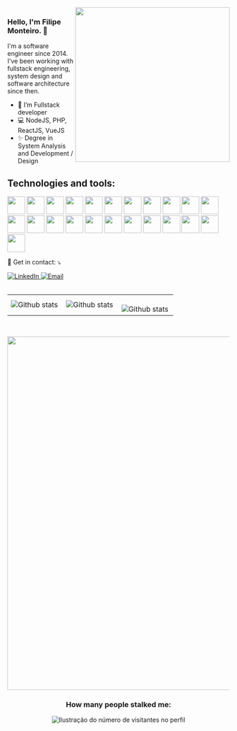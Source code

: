 <img align="right" src="https://raw.githubusercontent.com/filipbebsmonteiro/filipbebsmonteiro/master/assets/coding.jpg" width="350"/>

### Hello, I'm Filipe Monteiro. 👋

I'm a software engineer since 2014. I've been working with fullstack engineering, system design and software architecture since then.

- 🚀 I’m Fullstack developer
- 💻 NodeJS, PHP, ReactJS, VueJS
- ✨ Degree in System Analysis and Development / Design

<h2>Technologies and tools:</h2>
<p>

  <img src="https://cdn.jsdelivr.net/gh/devicons/devicon/icons/nodejs/nodejs-original.svg" width="40" height="40"/>
  <img src="https://cdn.jsdelivr.net/gh/devicons/devicon/icons/javascript/javascript-original.svg" width="40" height="40"/>
  <img src="https://cdn.jsdelivr.net/gh/devicons/devicon/icons/typescript/typescript-original.svg" width="40" height="40"/>  
  <img src="https://cdn.jsdelivr.net/gh/devicons/devicon/icons/react/react-original.svg" width="40" height="40"/>
  <img src="https://cdn.jsdelivr.net/gh/devicons/devicon/icons/npm/npm-original-wordmark.svg" width="40" height="40"/>
  <img src="https://cdn.jsdelivr.net/gh/devicons/devicon/icons/html5/html5-original.svg" width="40" height="40"/>
  <img src="https://cdn.jsdelivr.net/gh/devicons/devicon/icons/css3/css3-original.svg" width="40" height="40"/>
  <img src="https://cdn.jsdelivr.net/gh/devicons/devicon@latest/icons/vuejs/vuejs-original.svg" width="40" height="40"/>
  <img src="https://cdn.jsdelivr.net/gh/devicons/devicon@latest/icons/vitejs/vitejs-original.svg" width="40" height="40"/>
  <img src="https://cdn.jsdelivr.net/gh/devicons/devicon@latest/icons/storybook/storybook-original.svg" width="40" height="40"/>
  <img src="https://cdn.jsdelivr.net/gh/devicons/devicon/icons/mysql/mysql-original.svg" width="40" height="40"/>
  <img src="https://cdn.jsdelivr.net/gh/devicons/devicon/icons/git/git-original.svg" width="40" height="40"/>
  <img src="https://cdn.jsdelivr.net/gh/devicons/devicon/icons/docker/docker-original.svg" width="40" height="40"/>
  <img src="https://cdn.jsdelivr.net/gh/devicons/devicon/icons/linux/linux-original.svg" width="40" height="40"/>
  <img src="https://cdn.jsdelivr.net/gh/devicons/devicon@latest/icons/firebase/firebase-original-wordmark.svg" width="40" height="40"/>
  <img src="https://cdn.jsdelivr.net/gh/devicons/devicon@latest/icons/graphql/graphql-plain-wordmark.svg" width="40" height="40"/>
  <img src="https://cdn.jsdelivr.net/gh/devicons/devicon/icons/jest/jest-plain.svg" width="40" height="40"/>
  <img src="https://cdn.jsdelivr.net/gh/devicons/devicon/icons/jira/jira-original.svg" width="40" height="40"/>
  <img src="https://cdn.jsdelivr.net/gh/devicons/devicon@latest/icons/tailwindcss/tailwindcss-original-wordmark.svg" width="40" height="40"/>
  <img src="https://cdn.jsdelivr.net/gh/devicons/devicon@latest/icons/figma/figma-original.svg" width="40" height="40"/>
  <img src="https://cdn.jsdelivr.net/gh/devicons/devicon@latest/icons/laravel/laravel-original-wordmark.svg" width="40" height="40"/>
  <img src="https://cdn.jsdelivr.net/gh/devicons/devicon@latest/icons/sass/sass-original.svg" width="40" height="40"/>
  <img src="https://cdn.jsdelivr.net/gh/devicons/devicon@latest/icons/grunt/grunt-original-wordmark.svg" width="40" height="40"/>
</p>

<p align="left">
  💌 Get in contact: ⤵️
</p>

<a href="https://www.linkedin.com/in/filipebsmonteiro/" title="LinkedIn" target="_blank">
  <img src="https://img.shields.io/badge/LinkedIn-0077B5?style=for-the-badge&logo=linkedin&logoColor=white" alt="LinkedIn"/>
</a>
<a href="mailto:filipebsmonteiro@gmail.com">
  <img src="https://img.shields.io/badge/Gmail-E4405F?style=for-the-badge&logo=gmail&logoColor=white" alt="Email"/>
</a>
<br>
<br>

<table>
  <tr>
    <td>
      <img
        align="left"
        src="https://github-readme-stats.vercel.app/api?username=filipebsmonteiro&theme=dark&hide_border=false&include_all_commits=true&count_private=true"
        alt="Github stats"
      />
    </td>
    <td>
      <img
        align="left"
        src="https://github-readme-stats.vercel.app/api/top-langs/?username=filipebsmonteiro&theme=dark&hide_border=false&include_all_commits=true&count_private=true&layout=compact"
        alt="Github stats"
      />
    </td>
    <td>
      <br />
      <img
        align="left"
        src="https://github-readme-streak-stats.herokuapp.com/?user=filipebsmonteiro&theme=dark&hide_border=false"
        alt="Github stats"
      />
    </td>
  </tr>
</table>

<br>

<p align="center">
  <a
    href="https://github.com/ryo-ma/github-profile-trophy"
    title="repositório de troféus"
  >
    <img
      width="800"
      src="https://github-profile-trophy.vercel.app/?username=CaiqueRibeiro&column=8&theme=darkhub&no-frame=true&no-bg=true"
    />
  </a>
</p>

<div align="center">
  <h3><b>How many people stalked me:</b></h3>
</div>

<p align="center">
  <img
    src="https://profile-counter.glitch.me/filipebsmonteiro/count.svg"
    alt="Ilustração do número de visitantes no perfil"
  />
</p>

